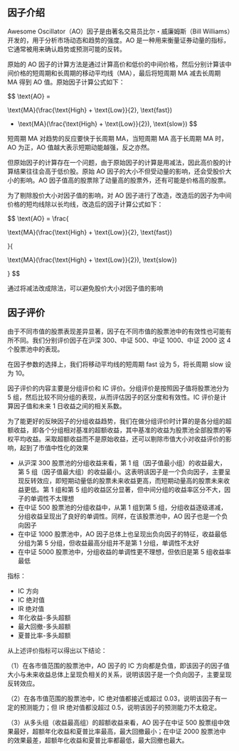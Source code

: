 ## 因子介绍

Awesome Oscillator（AO）因子是由著名交易员比尔・威廉姆斯（Bill Williams）开发的，用于分析市场动态和趋势的强度。AO 是一种用来衡量证券动量的指标，它通常被用来确认趋势或预测可能的反转。

原始的 AO 因子的计算方法是通过计算高价和低价的中间价格，然后分别计算该中间价格的短周期和长周期的移动平均线（MA），最后将短周期 MA 减去长周期 MA 得到 AO 值。原始因子计算公式如下：

$$
\text{AO} = 

\text{MA}(\frac{\text{High} + \text{Low}}{2}, \text{fast}) 

- \text{MA}(\frac{\text{High} + \text{Low}}{2}), \text{slow})
$$

短周期 MA 对趋势的反应要快于长周期 MA，当短周期 MA 高于长周期 MA 时，AO 为正，AO 值越大表示短期动能越强，反之亦然。

但原始因子的计算存在一个问题，由于原始因子的计算是用减法，因此高价股的计算结果往往会高于低价股。原始 AO 因子的大小不但受动量的影响，还会受股价大小的影响。AO 因子值高的股票除了动量高的股票外，还有可能是价格高的股票。

为了剔除股价大小对因子值的影响，对 AO 因子进行了改造，改造后的因子为中间价格的短均线除以长均线，改造后的因子计算公式如下：

$$
\text{AO} = \frac{

\text{MA}(\frac{\text{High} + \text{Low}}{2}, \text{fast})

}{

\text{MA}(\frac{\text{High} + \text{Low}}{2}), \text{slow})

}
$$

通过将减法改成除法，可以避免股价大小对因子值的影响

## 因子评价

由于不同市值的股票表现差异显著，因子在不同市值的股票池中的有效性也可能有所不同。我们分别评价因子在沪深 300、中证 500、中证 1000、中证 2000 这 4 个股票池中的表现。

在因子参数的选择上，我们将移动平均线的短周期 fast 设为 5，将长周期 slow 设为 10。

因子评价的内容主要是分组评价和 IC 评价。分组评价是按照因子值将股票池分为 5 组，然后比较不同分组的表现，从而评估因子的区分度和有效性。IC 评价是计算因子值和未来 1 日收益之间的相关系数。

为了能更好的反映因子的分组收益趋势，我们在做分组评价时计算的是各分组的超额收益，即各个分组相对基准的超额收益，其中基准的收益为股票池全部股票的等权平均收益。采取超额收益而不是原始收益，还可以剔除市值大小对收益评价的影响，起到了市值中性化的效果

- 从沪深 300 股票池的分组收益来看，第 1 组（因子值最小组）的收益最大，第 5 组（因子值最大组）的收益最小。这表明该因子是一个负向因子，主要呈现反转效应，即短期动量低的股票未来收益更高，而短期动量高的股票未来收益更低。第 1 组和第 5 组的收益区分显著，但中间分组的收益率区分不大，因子的单调性不太理想
- 在中证 500 股票池的分组收益中，从第 1 组到第 5 组，分组收益逐级递减，分组收益呈现出了良好的单调性。同样，在该股票池中，AO 因子也是一个负向因子
- 在中证 1000 股票池中，AO 因子总体上也呈现出负向因子的特征，收益最低分组为第 5 分组，但收益最高分组并不是第 1 分组，单调性不太好
- 在中证 5000 股票池中，分组收益的单调性更不理想，但依旧是第 5 组收益率最低

指标：

- IC  方向
- IC  绝对值
- IR 绝对值
- 年化收益-多头超额
- 最大回撤-多头超额
- 夏普比率-多头超额

从上述评价指标可以得出以下结论：

（1）在各市值范围的股票池中，AO 因子的 IC 方向都是负值，即该因子的因子值大小与未来收益总体上呈现负相关的关系，说明该因子是一个负向因子，主要呈现反转效应。

（2）在各市值范围的股票池中，IC 绝对值都接近或超过 0.03，说明该因子有一定的预测能力；但 IR 绝对值都没超过 0.5，说明该因子的预测能力不太稳定。

（3）从多头组（收益最高组）的超额收益来看，AO 因子在中证 500 股票组中效果最好，超额年化收益和夏普比率最高，最大回撤最小；在中证 2000 股票池中的效果最差，超额年化收益和夏普比率都最低，最大回撤也最大。
